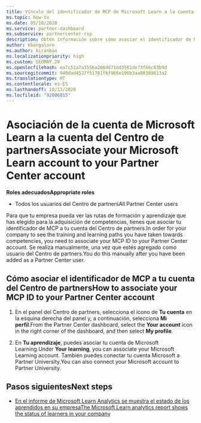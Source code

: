 ```yaml
---
title: Vínculo del identificador de MCP de Microsoft Learn a la cuenta del Centro de partners
ms.topic: how-to
ms.date: 05/18/2020
ms.service: partner-dashboard
ms.subservice: partnercenter-csp
description: Obtén información sobre cómo asociar el identificador de MCP a tu cuenta del Centro de partners para que tu empresa pueda ver las rutas de formación y aprendizaje que has elegido para la adquisición de competencias.
author: kbangalore
ms.author: kiranban
ms.localizationpriority: high
ms.custom: SEOMAY.20
ms.openlocfilehash: ea7c51a7a3556a206dd71dd3561de73f66c83b9d
ms.sourcegitcommit: 940dad4527f51781f6f966e196b3aa08389613a2
ms.translationtype: HT
ms.contentlocale: es-ES
ms.lasthandoff: 10/13/2020
ms.locfileid: "92006815"
---
```

# <a name="associate-your-microsoft-learn-account-to-your-partner-center-account"></a><span data-ttu-id="b5556-103">Asociación de la cuenta de Microsoft Learn a la cuenta del Centro de partners</span><span class="sxs-lookup"><span data-stu-id="b5556-103">Associate your Microsoft Learn account to your Partner Center account</span></span>

<span data-ttu-id="b5556-104">**Roles adecuados**</span><span class="sxs-lookup"><span data-stu-id="b5556-104">**Appropriate roles**</span></span>

- <span data-ttu-id="b5556-105">Todos los usuarios del Centro de partners</span><span class="sxs-lookup"><span data-stu-id="b5556-105">All Partner Center users</span></span>

<span data-ttu-id="b5556-106">Para que tu empresa pueda ver las rutas de formación y aprendizaje que has elegido para la adquisición de competencias, tienes que asociar tu identificador de MCP a tu cuenta del Centro de partners.</span><span class="sxs-lookup"><span data-stu-id="b5556-106">In order for your company to see the training and learning paths you have taken towards competencies, you need to associate your MCP ID to your Partner Center account.</span></span> <span data-ttu-id="b5556-107">Se realiza manualmente, una vez que estés agregado como usuario del Centro de partners.</span><span class="sxs-lookup"><span data-stu-id="b5556-107">You do this manually after you have been added as a Partner Center user.</span></span>

## <a name="how-to-associate-your-mcp-id-to-your-partner-center-account"></a><span data-ttu-id="b5556-108">Cómo asociar el identificador de MCP a tu cuenta del Centro de partners</span><span class="sxs-lookup"><span data-stu-id="b5556-108">How to associate your MCP ID to your Partner Center account</span></span>

1. <span data-ttu-id="b5556-109">En el panel del Centro de partners, selecciona el icono de **Tu cuenta** en la esquina derecha del panel y, a continuación, selecciona **Mi perfil**.</span><span class="sxs-lookup"><span data-stu-id="b5556-109">From the Partner Center dashboard, select the **Your account** icon in the right corner of the dashboard, and then select **My profile**.</span></span>

2. <span data-ttu-id="b5556-110">En **Tu aprendizaje**, puedes asociar tu cuenta de Microsoft Learning.</span><span class="sxs-lookup"><span data-stu-id="b5556-110">Under **Your learning**, you can associate your Microsoft Learning account.</span></span> <span data-ttu-id="b5556-111">También puedes conectar tu cuenta Microsoft a Partner University.</span><span class="sxs-lookup"><span data-stu-id="b5556-111">You can also connect your Microsoft account to Partner University.</span></span>

## <a name="next-steps"></a><span data-ttu-id="b5556-112">Pasos siguientes</span><span class="sxs-lookup"><span data-stu-id="b5556-112">Next steps</span></span>

- [<span data-ttu-id="b5556-113">En el informe de Microsoft Learn Analytics se muestra el estado de los aprendidos en su empresa</span><span class="sxs-lookup"><span data-stu-id="b5556-113">The Microsoft Learn analytics report shows the status of learners in your company</span></span>](ms-learn-analytics.md)